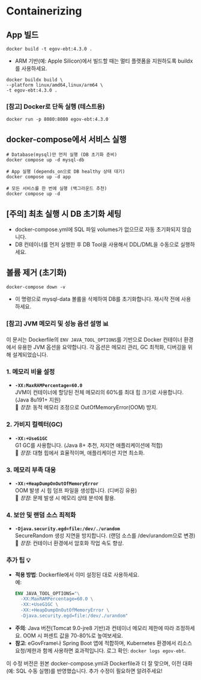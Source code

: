 # Containerizing

## App 빌드
```shell
docker build -t egov-ebt:4.3.0 .
```

* ARM 기반(예: Apple Silicon)에서 빌드할 때는 멀티 플랫폼을 지원하도록 buildx를 사용하세요.
```shell
docker buildx build \
--platform linux/amd64,linux/arm64 \
-t egov-ebt:4.3.0 .
```

### [참고] Docker로 단독 실행 (테스트용)
```shell
docker run -p 8080:8080 egov-ebt:4.3.0
```

## docker-compose에서 서비스 실행
```shell
# Database(mysql)만 먼저 실행 (DB 초기화 준비)
docker compose up -d mysql-db

# App 실행 (depends_on으로 DB healthy 상태 대기)
docker compose up -d app

# 모든 서비스를 한 번에 실행 (백그라운드 추천)
docker compose up -d
```

## [주의] 최초 실행 시 DB 초기화 세팅
- docker-compose.yml에 SQL 파일 volumes가 없으므로 자동 초기화되지 않습니다.
- DB 컨테이너를 먼저 실행한 후 DB Tool을 사용해서 DDL/DML을 수동으로 실행하세요.

## 볼륨 제거 (초기화)
```shell
docker-compose down -v
```
- 이 명령으로 mysql-data 볼륨을 삭제하여 DB를 초기화합니다. 재시작 전에 사용하세요.

### [참고] JVM 메모리 및 성능 옵션 설명 📊

이 문서는 Dockerfile의 `ENV JAVA_TOOL_OPTIONS`를 기반으로 Docker 컨테이너 환경에서 유용한 JVM 옵션을 요약합니다. 각 옵션은 메모리 관리, GC 최적화, 디버깅을 위해 설계되었습니다.

### 1. 메모리 비율 설정
- **`-XX:MaxRAMPercentage=60.0`**  
  JVM이 컨테이너에 할당된 전체 메모리의 60%를 최대 힙 크기로 사용합니다. (Java 8u191+ 지원)  
  🔹 *장점*: 동적 메모리 조정으로 OutOfMemoryError(OOM) 방지.

### 2. 가비지 컬렉터(GC)
- **`-XX:+UseG1GC`**  
  G1 GC를 사용합니다. (Java 8+ 추천, 저지연 애플리케이션에 적합)  
  🔹 *장점*: 대형 힙에서 효율적이며, 애플리케이션 지연 최소화.

### 3. 메모리 부족 대응
- **`-XX:+HeapDumpOnOutOfMemoryError`**  
  OOM 발생 시 힙 덤프 파일을 생성합니다. (디버깅 유용)  
  🔹 *장점*: 문제 발생 시 메모리 상태 분석에 활용.

### 4. 보안 및 랜덤 소스 최적화
- **`-Djava.security.egd=file:/dev/./urandom`**  
  SecureRandom 생성 지연을 방지합니다. (랜덤 소스를 /dev/urandom으로 변경)  
  🔹 *장점*: 컨테이너 환경에서 암호화 작업 속도 향상.

### 추가 팁 💡
- **적용 방법**: Dockerfile에서 이미 설정된 대로 사용하세요.  
  예:
  ```dockerfile
  ENV JAVA_TOOL_OPTIONS="\
    -XX:MaxRAMPercentage=60.0 \
    -XX:+UseG1GC \
    -XX:+HeapDumpOnOutOfMemoryError \
    -Djava.security.egd=file:/dev/./urandom"
  ```
- **주의**: Java 버전(Tomcat 9.0-jre8 기반)과 컨테이너 메모리 제한에 따라 조정하세요. OOM 시 퍼센트 값을 70-80%로 높여보세요.
- **참고**: eGovFrame나 Spring Boot 앱에 적합하며, Kubernetes 환경에서 리소스 요청/제한과 함께 사용하면 효과적입니다. 로그 확인: `docker logs egov-ebt`.

이 수정 버전은 원본 docker-compose.yml과 Dockerfile과 더 잘 맞으며, 이전 대화(예: SQL 수동 실행)를 반영했습니다. 추가 수정이 필요하면 알려주세요!